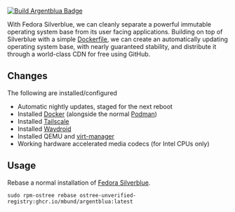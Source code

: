 [![Build Argentblua Badge](https://github.com/mbund/argentblua/actions/workflows/build.yaml/badge.svg)](https://github.com/mbund/argentblua/actions/workflows/build.yaml)

With Fedora Silverblue, we can cleanly separate a powerful immutable operating system base from its user facing applications. Building on top of Silverblue with a simple [Dockerfile](Dockerfile), we can create an automatically updating operating system base, with nearly guaranteed stability, and distribute it through a world-class CDN for free using GitHub.

## Changes

The following are installed/configured

- Automatic nightly updates, staged for the next reboot
- Installed [Docker](https://docker.com) (alongside the normal [Podman](https://podman.io))
- Installed [Tailscale](https://tailscale.com)
- Installed [Waydroid](https://waydro.id)
- Installed QEMU and [virt-manager](https://virt-manager.org)
- Working hardware accelerated media codecs (for Intel CPUs only)

## Usage

Rebase a normal installation of [Fedora Silverblue](https://silverblue.fedoraproject.org).

```
sudo rpm-ostree rebase ostree-unverified-registry:ghcr.io/mbund/argentblua:latest
```
